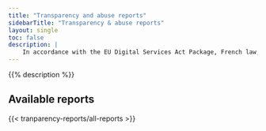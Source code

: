```yaml
---
title: "Transparency and abuse reports"
sidebarTitle: "Transparency & abuse reports"
layout: single
toc: false
description: |
    In accordance with the EU Digital Services Act Package, French law, and the European Data Protection Board's requirements and recommendations, Platform.sh provides two reports on an annual basis outlining governmental authority requests and abuse reports received during that year. The contents of those reports are listed below, and can also be downloaded as a PDF. 
---
```


{{% description %}}

## Available reports

{{< tranparency-reports/all-reports >}}
